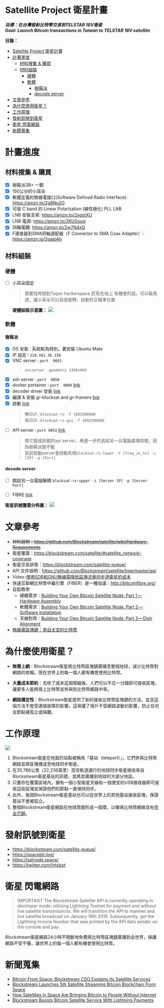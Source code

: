 # Satellite Project 衛星計畫

***目標：在台灣發射比特幣交易到TELSTAR 18V衛星***    
***Goal: Launch Bitcoin transactions in Taiwan to TELSTAR 18V satellite***

**目錄：**
- [Satellite Project 衛星計畫](#satellite-project-%e8%a1%9b%e6%98%9f%e8%a8%88%e7%95%ab)
- [計畫進度](#%e8%a8%88%e7%95%ab%e9%80%b2%e5%ba%a6)
  - [材料搜集 & 購買](#%e6%9d%90%e6%96%99%e6%90%9c%e9%9b%86--%e8%b3%bc%e8%b2%b7)
  - [材料組裝](#%e6%9d%90%e6%96%99%e7%b5%84%e8%a3%9d)
    - [硬體](#%e7%a1%ac%e9%ab%94)
    - [軟體](#%e8%bb%9f%e9%ab%94)
      - [樹莓派](#%e6%a8%b9%e8%8e%93%e6%b4%be)
      - [decode server](#decode-server)
- [文章參考](#%e6%96%87%e7%ab%a0%e5%8f%83%e8%80%83)
- [為什麼使用衛星？](#%e7%82%ba%e4%bb%80%e9%ba%bc%e4%bd%bf%e7%94%a8%e8%a1%9b%e6%98%9f)
- [工作原理](#%e5%b7%a5%e4%bd%9c%e5%8e%9f%e7%90%86)
- [發射訊號到衛星](#%e7%99%bc%e5%b0%84%e8%a8%8a%e8%99%9f%e5%88%b0%e8%a1%9b%e6%98%9f)
- [衛星 閃電網路](#%e8%a1%9b%e6%98%9f-%e9%96%83%e9%9b%bb%e7%b6%b2%e8%b7%af)
- [新聞蒐集](#%e6%96%b0%e8%81%9e%e8%92%90%e9%9b%86)

# 計畫進度

## 材料搜集 & 購買
- [x] 樹莓派3B+ 一顆
- [x] 150公分的小耳朵
- [x] 軟體定義的無線電接口(Software Defined Radio Interface): https://amzn.to/2g8Nu2O
- [x] 可收 C band 的 Linear Polarization (線性極化) PLL LNB
- [x] LNB 安裝支架: https://amzn.to/2xgotXU
- [x] LNB 電源: https://amzn.to/2KUGouq
- [x] 同軸電纜: https://amzn.to/2w7N4xQ
- [x] F連接器到SMA同軸適配器（F Connector to SMA Coax Adapter）: https://amzn.to/2gajpAh
## 材料組裝
### 硬體
- [ ] 小耳朵固定
    > 需要找時間到Taipei hackerspace 釘死在地上
    有機會的話，可以裝馬達，讓小耳朵可以自由旋轉，自動校正瞄準位置

    **硬體組裝示意圖：**
    ![](https://raw.githubusercontent.com/wiki/Blockstream/satellite/img/hardware_connections.png)
### 軟體
#### 樹莓派
  - [x] OS 安裝 : 系統較為特別，要安裝 Ubuntu Mate
  - [x] IP 設定 : `218.161.36.158`
  - [x] VNC server : `port  9051`
    > `vncserver -geometry 1440x900`
  - [x] ssh server : `port  9050`
  - [x] docker portainer : `port  9000` [link](https://www.portainer.io/installation/)
- [x] decoder driver 安裝 [link](https://www.nooelec.com/store/qs)
- [x] 編譯 & 安裝 gr-blocksat and gr-framers [link](https://github.com/Blockstream/satellite#from-source)
- [x] 啟動 [link](https://github.com/Blockstream/satellite#5-compute-the-receiver-frequency)
    > 無GUI : `blocksat-rx -f 1092500000`    
    > 有GUI : `blocksat-rx-gui -f 1092500000`
- [ ] API server : `port 9053` [link](https://github.com/Blockstream/satellite#split-receiver-mode)
    > 將它變成訊號的api server，再進一步的丟給另一台電腦處理信號，因為樹莓派跑不動    
    > 目前啟動server會啟動失敗`blocksat-rx-lower -f [freq_in_hz] -i [IP] -p [Port]`

#### decode server
- [ ] 開啟另一台電腦解碼 `blocksat-rx-upper -i [Server IP] -p [Server Port]`
    
- [ ] FIBRE [link](http://bitcoinfibre.org/)



**衛星訊號覆蓋分佈圖：**
![](https://i.ibb.co/qWVt7Kb/Screenshot-from-2019-06-17-14-15-42.png)

# 文章參考

* ~~材料說明：https://github.com/Blockstream/satellite/wiki/Hardware-Requirements~~
* 衛星覆蓋：https://blockstream.com/satellite/#satellite_network-coverage
* 衛星交易狀態：https://blockstream.com/satellite-queue/
* API 文件說明：https://github.com/Blockstream/satellite/tree/master/api
* Video-[使用SDR和GNU無線電降低區塊流量同步道衛星的成本](https://www.youtube.com/watch?v=o1N6zjOgmFA&t=158s)
* 快速互聯網比特幣中繼引擎（FIBER）是一種協議：http://bitcoinfibre.org/
* 自製教學
  * 硬體需求：[Building Your Own Bitcoin Satellite Node: Part 1 — Hardware Assembly](/article/building-your-own-bitcoin-satellite-node-part1.md)
  * 軟體需求：[Building Your Own Bitcoin Satellite Node: Part 2 — Software Installation](/article/building-your-own-bitcoin-satellite-node-part2.md)
  * 天線對齊：[Building Your Own Bitcoin Satellite Node: Part 3 — Dish Alignment](/article/building-your-own-bitcoin-satellite-node-part3.md)
* [無線電區塊鏈：來自太空的比特幣](https://hackaday.com/2019/04/02/radio-free-blockchain-bitcoin-from-space/)



# 為什麼使用衛星？

* **無需上網**：Blockstream衛星將比特幣區塊鏈廣播至整個地球，減少比特幣對網路的依賴。現在世界上的每一個人都有機會使用比特幣。

* **大量成本節約**：去除了成本這個障礙後，人們可以不花一分錢即可接收區塊，讓更多人能夠用上比特幣並參與到比特幣網路中來。

* **網路穩定性**：Blockstream衛星提供了新的接收比特幣區塊鏈的方法，並且這個方法不會受連接故障的影響。這保護了用戶不受網路波動的影響，防止任何全節點被孤立或隔離。

# 工作原理

![](https://github.com/Blockstream/satellite/raw/master/doc/api_architecture.png?raw=true)

1. Blockstream衛星在地面的站點被稱為「基站（teleport）」，它們參與比特幣網路並將區塊傳送至地球同步衛星。
2. 在35,786公里（22,236英里）高空軌道運行的地球同步衛星接收來自Blockstream衛星基站的訊號，並將其廣播到地球的大部分地區。
3. 只要你在覆蓋區域內，擁有一個小型衛星天線和一個便宜的USB接收器即可接收這些區塊並保證他們的節點一直保持同步。
4. 此外，每個Blockstream衛星基站也可以從世界上的其他基站接收區塊，保證基站不會被孤立。
5. 整個Blockstream衛星網路在地球周圍形成一個環，以確保比特幣網絡具有[完全冗餘](https://zh.wikipedia.org/wiki/%E5%86%97%E9%A4%98)。

# 發射訊號到衛星

* https://blockstream.com/satellite-queue/
* https://spacebit.live/
* https://satnode.space/
* https://twitter.com/lntxbot

# 衛星 閃電網路

> IMPORTANT The Blockstream Satellite API is currently operating in developer mode: utilizing Lightning Testnet for payment and without live satellite transmissions. We will transition the API to mainnet and live satellite broadcast on January 16th 2019.
> Subsequently, get the Lightning Invoice Number that was printed by the API data sender on the console and pay.

Blockstream衛星網路24小時不間斷地免費將比特幣區塊鏈廣播到全世界，保護網路不受干擾，讓世界上的每一個人都有機會使用比特幣。

# 新聞蒐集

* [Bitcoin From Space: Blockstream CSO Explains Its Satellite Services](https://cointelegraph.com/news/bitcoin-from-space-blockstream-cso-explains-its-satellite-services)
* [Blockstream Launches 5th Satellite Streaming Bitcoin Blockchain From Space](https://cointelegraph.com/news/blockstream-launches-5th-satellite-streaming-bitcoin-blockchain-from-space)
* [How Satellites in Space Are Bringing Bitcoin to People Without Internet](https://blockexplorer.com/news/satellites-bring-bitcoin-to-people-without-internet/)
* [Blockstream Boosts Bitcoin Satellite Service With Lightning Payments](https://www.coindesk.com/blockstream-boosts-bitcoin-satellite-service-with-lightning-payments)